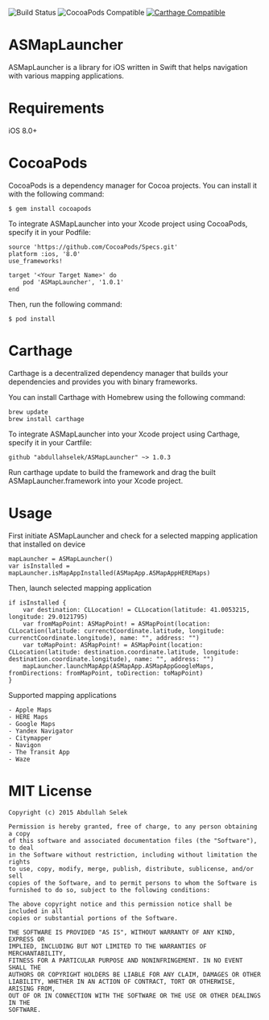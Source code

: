 ![Build Status](https://travis-ci.org/abdullahselek/ASMapLauncher.svg?branch=master)
![CocoaPods Compatible](https://img.shields.io/cocoapods/v/ASMapLauncher.svg)
[![Carthage Compatible](https://img.shields.io/badge/Carthage-compatible-4BC51D.svg?style=flat)](https://github.com/Carthage/Carthage)

# ASMapLauncher
ASMapLauncher is a library for iOS written in Swift that helps navigation with various mapping applications.

# Requirements
iOS 8.0+

# CocoaPods

CocoaPods is a dependency manager for Cocoa projects. You can install it with the following command:
	
	$ gem install cocoapods

To integrate ASMapLauncher into your Xcode project using CocoaPods, specify it in your Podfile:

	source 'https://github.com/CocoaPods/Specs.git'
	platform :ios, '8.0'
	use_frameworks!

	target '<Your Target Name>' do
    	pod 'ASMapLauncher', '1.0.1'
	end

Then, run the following command:

	$ pod install

# Carthage

Carthage is a decentralized dependency manager that builds your dependencies and provides you with binary frameworks.

You can install Carthage with Homebrew using the following command:

```
brew update
brew install carthage
```

To integrate ASMapLauncher into your Xcode project using Carthage, specify it in your Cartfile:

```
github "abdullahselek/ASMapLauncher" ~> 1.0.3
```

Run carthage update to build the framework and drag the built ASMapLauncher.framework into your Xcode project.

# Usage

First initiate ASMapLauncher and check for a selected mapping application that installed on device

	mapLauncher = ASMapLauncher()
	var isInstalled = mapLauncher.isMapAppInstalled(ASMapApp.ASMapAppHEREMaps)
	
Then, launch selected mapping application

	if isInstalled {
		var destination: CLLocation! = CLLocation(latitude: 41.0053215, longitude: 29.0121795)
    	var fromMapPoint: ASMapPoint! = ASMapPoint(location: CLLocation(latitude: currenctCoordinate.latitude, longitude: currenctCoordinate.longitude), name: "", address: "")
        var toMapPoint: ASMapPoint! = ASMapPoint(location: CLLocation(latitude: destination.coordinate.latitude, longitude: destination.coordinate.longitude), name: "", address: "")
        mapLauncher.launchMapApp(ASMapApp.ASMapAppGoogleMaps, fromDirections: fromMapPoint, toDirection: toMapPoint)
    }

Supported mapping applications

	- Apple Maps
	- HERE Maps
	- Google Maps
	- Yandex Navigator
	- Citymapper
	- Navigon
	- The Transit App
	- Waze
	
# MIT License

	Copyright (c) 2015 Abdullah Selek

	Permission is hereby granted, free of charge, to any person obtaining a copy
	of this software and associated documentation files (the "Software"), to deal
	in the Software without restriction, including without limitation the rights
	to use, copy, modify, merge, publish, distribute, sublicense, and/or sell
	copies of the Software, and to permit persons to whom the Software is
	furnished to do so, subject to the following conditions:

	The above copyright notice and this permission notice shall be included in all
	copies or substantial portions of the Software.

	THE SOFTWARE IS PROVIDED "AS IS", WITHOUT WARRANTY OF ANY KIND, EXPRESS OR
	IMPLIED, INCLUDING BUT NOT LIMITED TO THE WARRANTIES OF MERCHANTABILITY,
	FITNESS FOR A PARTICULAR PURPOSE AND NONINFRINGEMENT. IN NO EVENT SHALL THE
	AUTHORS OR COPYRIGHT HOLDERS BE LIABLE FOR ANY CLAIM, DAMAGES OR OTHER
	LIABILITY, WHETHER IN AN ACTION OF CONTRACT, TORT OR OTHERWISE, ARISING FROM,
	OUT OF OR IN CONNECTION WITH THE SOFTWARE OR THE USE OR OTHER DEALINGS IN THE
	SOFTWARE.
